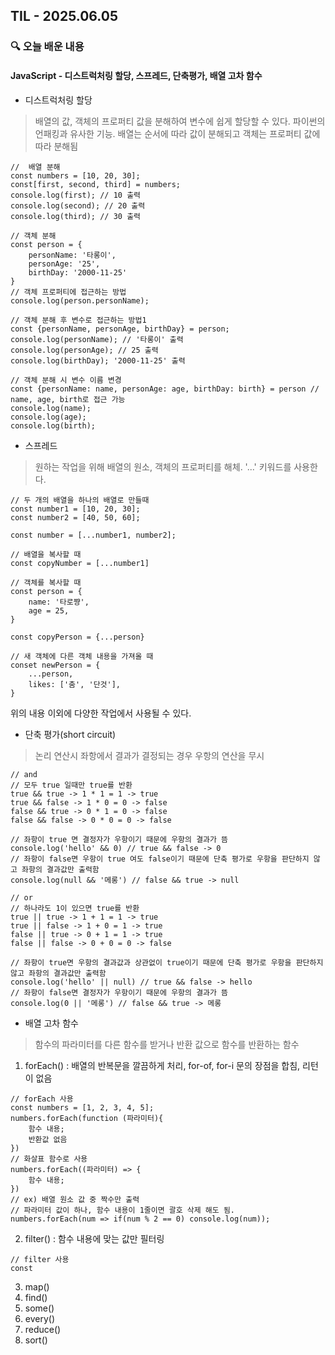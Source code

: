 ## TIL - 2025.06.05

### 🔍 오늘 배운 내용

#### JavaScript - 디스트럭처링 할당, 스프레드, 단축평가, 배열 고차 함수

- 디스트럭처링 할당
> 배열의 값, 객체의 프로퍼티 값을 분해하여 변수에 쉽게 할당할 수 있다. 파이썬의 언패킹과 유사한 기능. 배열는 순서에 따라 값이 분해되고 객체는 프로퍼티 값에 따라 분해됨

```
//  배열 분해
const numbers = [10, 20, 30];
const[first, second, third] = numbers;
console.log(first); // 10 출력
console.log(second); // 20 출력
console.log(third); // 30 출력

// 객체 분해
const person = {
    personName: '타롱이',
    personAge: '25',
    birthDay: '2000-11-25'
}
// 객체 프로퍼티에 접근하는 방법
console.log(person.personName);

// 객체 분해 후 변수로 접근하는 방법1
const {personName, personAge, birthDay} = person;
console.log(personName); // '타롱이' 출력
console.log(personAge); // 25 출력
console.log(birthDay); '2000-11-25' 출력

// 객체 분해 시 변수 이름 변경
const {personName: name, personAge: age, birthDay: birth} = person // name, age, birth로 접근 가능
console.log(name);
console.log(age);
console.log(birth);
```

- 스프레드
> 원하는 작업을 위해 배열의 원소, 객체의 프로퍼티를 해체. '...' 키워드를 사용한다. 

```
// 두 개의 배열을 하나의 배열로 만들때
const number1 = [10, 20, 30];
const number2 = [40, 50, 60];

const number = [...number1, number2];

// 배열을 복사할 때
const copyNumber = [...number1]

// 객체를 복사할 때
const person = {
    name: '타로쨩',
    age = 25,
}

const copyPerson = {...person}

// 새 객체에 다른 객체 내용을 가져올 때
conset newPerson = {
    ...person,
    likes: ['춤', '단것'],
}
```
위의 내용 이외에 다양한 작업에서 사용될 수 있다.

- 단축 평가(short circuit)
> 논리 연산시 좌항에서 결과가 결정되는 경우 우항의 연산을 무시

```
// and
// 모두 true 일때만 true를 반환
true && true -> 1 * 1 = 1 -> true
true && false -> 1 * 0 = 0 -> false
false && true -> 0 * 1 = 0 -> false
false && false -> 0 * 0 = 0 -> false

// 좌항이 true 면 결정자가 우항이기 때문에 우항의 결과가 뜸 
console.log('hello' && 0) // true && false -> 0
// 좌항이 false면 우항이 true 여도 false이기 때문에 단축 평가로 우항을 판단하지 않고 좌항의 결과값만 출력함
console.log(null && '메롱') // false && true -> null

// or
// 하나라도 1이 있으면 true를 반환
true || true -> 1 + 1 = 1 -> true
true || false -> 1 + 0 = 1 -> true
false || true -> 0 + 1 = 1 -> true
false || false -> 0 + 0 = 0 -> false

// 좌항이 true면 우항의 결과값과 상관없이 true이기 때문에 단축 평가로 우항을 판단하지 않고 좌항의 결과값만 출력함
console.log('hello' || null) // true && false -> hello
// 좌항이 false면 결정자가 우항이기 때문에 우항의 결과가 뜸
console.log(0 || '메롱') // false && true -> 메롱 
```

- 배열 고차 함수
> 함수의 파라미터를 다른 함수를 받거나 반환 값으로 함수를 반환하는 함수

1. forEach()
: 배열의 반복문을 깔끔하게 처리, for-of, for-i 문의 장점을 합침, 리턴이 없음
```
// forEach 사용
const numbers = [1, 2, 3, 4, 5];
numbers.forEach(function (파라미터){
    함수 내용;
    반환값 없음
}) 
// 화살표 함수로 사용
numbers.forEach((파라미터) => {
    함수 내용;
})
// ex) 배열 원소 값 중 짝수만 출력
// 파라미터 값이 하나, 함수 내용이 1줄이면 괄호 삭제 해도 됨.
numbers.forEach(num => if(num % 2 == 0) console.log(num));
```

2. filter()
: 함수 내용에 맞는 값만 필터링
```
// filter 사용
const 
```
3. map()
4. find()
5. some()
6. every()
7. reduce()
8. sort()

